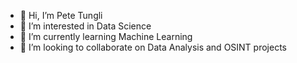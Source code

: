 - 👋 Hi, I’m Pete Tungli
- 👀 I’m interested in Data Science
- 🌱 I’m currently learning Machine Learning
- 💞️ I’m looking to collaborate on Data Analysis and OSINT projects

<!---
PeterTungli/PeterTungli is a ✨ special ✨ repository because its `README.md` (this file) appears on your GitHub profile.
You can click the Preview link to take a look at your changes.
--->
